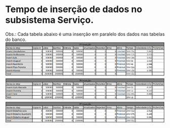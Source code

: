# Tempo de inserção de dados no subsistema Serviço.
Obs.: Cada tabela abaixo é uma inserção em paralelo dos dados nas tabelas do banco.
![](https://github.com/andrebvitoria/Trabalho-Integrado-5-Periodo/blob/master/Gerador%20de%20dados/Insert%20-%20Servicos.PNG)

